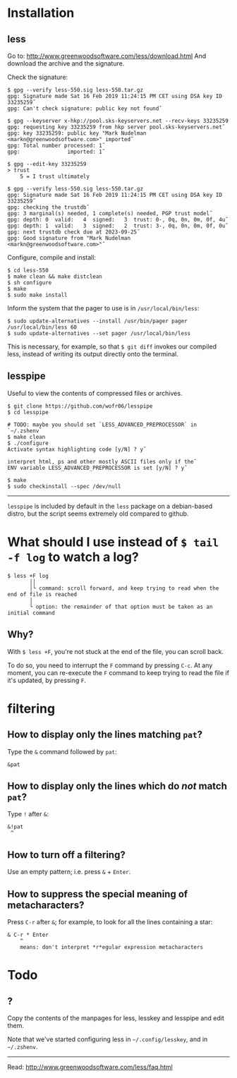 # Installation
## less

Go to: <http://www.greenwoodsoftware.com/less/download.html>
And download the archive and the signature.

Check the signature:

    $ gpg --verify less-550.sig less-550.tar.gz
    gpg: Signature made Sat 16 Feb 2019 11:24:15 PM CET using DSA key ID 33235259˜
    gpg: Can't check signature: public key not found˜

    $ gpg --keyserver x-hkp://pool.sks-keyservers.net --recv-keys 33235259
    gpg: requesting key 33235259 from hkp server pool.sks-keyservers.net˜
    gpg: key 33235259: public key "Mark Nudelman <markn@greenwoodsoftware.com>" imported˜
    gpg: Total number processed: 1˜
    gpg:               imported: 1˜

    $ gpg --edit-key 33235259
    > trust
        5 = I trust ultimately

    $ gpg --verify less-550.sig less-550.tar.gz
    gpg: Signature made Sat 16 Feb 2019 11:24:15 PM CET using DSA key ID 33235259˜
    gpg: checking the trustdb˜
    gpg: 3 marginal(s) needed, 1 complete(s) needed, PGP trust model˜
    gpg: depth: 0  valid:   4  signed:   3  trust: 0-, 0q, 0n, 0m, 0f, 4u˜
    gpg: depth: 1  valid:   3  signed:   2  trust: 3-, 0q, 0n, 0m, 0f, 0u˜
    gpg: next trustdb check due at 2023-09-25˜
    gpg: Good signature from "Mark Nudelman <markn@greenwoodsoftware.com>"˜

Configure, compile and install:

    $ cd less-550
    $ make clean && make distclean
    $ sh configure
    $ make
    $ sudo make install

Inform the system that the pager to use is in `/usr/local/bin/less`:

    $ sudo update-alternatives --install /usr/bin/pager pager /usr/local/bin/less 60
    $ sudo update-alternatives --set pager /usr/local/bin/less

This is necessary, for example, so that  `$ git diff` invokes our compiled less,
instead of writing its output directly onto the terminal.

## lesspipe

Useful to view the contents of compressed files or archives.

    $ git clone https://github.com/wofr06/lesspipe
    $ cd lesspipe

    # TODO: maybe you should set `LESS_ADVANCED_PREPROCESSOR` in `~/.zshenv`
    $ make clean
    $ ./configure
    Activate syntax highlighting code [y/N] ? y˜

    interpret html, ps and other mostly ASCII files only if the˜
    ENV variable LESS_ADVANCED_PREPROCESSOR is set [y/N] ? y˜

    $ make
    $ sudo checkinstall --spec /dev/null

---

`lesspipe`  is included  by  default in  the `less`  package  on a  debian-based
distro, but the script seems extremely old compared to github.

##
# What should I use instead of `$ tail -f log` to watch a log?

    $ less +F log
           ││
           │└ command: scroll forward, and keep trying to read when the end of file is reached
           │
           └ option: the remainder of that option must be taken as an initial command

## Why?

With `$ less +F`, you're not stuck at the end of the file, you can scroll back.

To do so, you need to interrupt the `F` command by pressing `C-c`.
At any  moment, you can re-execute  the `F` command  to keep trying to  read the
file if it's updated, by pressing `F`.

##
# filtering
## How to display only the lines matching `pat`?

Type the `&` command followed by `pat`:

    &pat

## How to display only the lines which do *not* match `pat`?

Type `!` after `&`:

    &!pat
     ^

## How to turn off a filtering?

Use an empty pattern; i.e. press `&` + `Enter`.

## How to suppress the special meaning of metacharacters?

Press `C-r` after `&`; for example, to look for all the lines containing a star:

    & C-r * Enter
        ^
        means: don't interpret *r*egular expression metacharacters

##
# Todo
## ?

Copy the contents of the manpages for less, lesskey and lesspipe and edit them.

Note that we've started configuring less in `~/.config/lesskey`, and in `~/.zshenv`.

---

Read: <http://www.greenwoodsoftware.com/less/faq.html>

